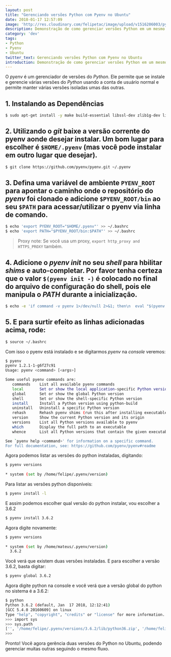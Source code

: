 ```yaml
---
layout: post
title: "Gerenciando versões Python com Pyenv no Ubuntu"
date: 2018-01-17 12:57:09
image: 'http://res.cloudinary.com/felipetac/image/upload/v1516206003/python-2-vs-python-3_e37ck9.png'
description: Demonstração de como gerenciar versões Python em um mesmo ambiente Ubuntu utilizando Pyenv
category: 'dev'
tags:
- Python
- Pyenv
- Ubuntu
twitter_text: Gerenciando versões Python com Pyenv no Ubuntu
introduction: Demonstração de como gerenciar versões Python em um mesmo ambiente Ubuntu utilizando Pyenv
---
```

O _pyenv_ é um gerenciador de versões do _Python_. Ele permite que se instale e gerencie várias versões do _Python_ usando a conta de usuário normal e permite manter várias versões isoladas umas das outras.

## 1. Instalando as Dependências

```bash
$ sudo apt-get install -y make build-essential libssl-dev zlib1g-dev libbz2-dev libreadline-dev libsqlite3-dev wget curl llvm libncurses5-dev git
```

## 2. Utilizando o _git_ baixe a versão corrente do pyenv aonde desejar instalar. Um bom lugar para escolher é ```$HOME/.pyenv``` (mas você pode instalar em outro lugar que desejar).

```bash
$ git clone https://github.com/pyenv/pyenv.git ~/.pyenv
```

## 3. Defina uma variável de ambiente ```PYENV_ROOT``` para apontar o caminho onde o repositório do _pyenv_ foi clonado e adicione ```$PYENV_ROOT/bin``` ao seu ```$PATH``` para acessar/utilizar o pyenv via linha de comando.

```bash
$ echo 'export PYENV_ROOT="$HOME/.pyenv"' >> ~/.bashrc
$ echo 'export PATH="$PYENV_ROOT/bin:$PATH"' >> ~/.bashrc
```

>Proxy note: Se você usa um proxy, ```export http_proxy and HTTPS_PROXY``` também.

## 4. Adicione o _pyenv init_ no seu _shell_ para hbilitar _shims_ e auto-completar. Por favor tenha certeza que o valor ```$(pyenv init -)``` é colocado no final do arquivo de configuração do shell, pois ele manipula o _PATH_ durante a inicialização.

```bash
$ echo -e 'if command -v pyenv 1>/dev/null 2>&1; then\n  eval "$(pyenv init -)"\nfi' >> ~/.bashrc
```

## 5. E para surtir efeito as linhas adicionadas acima, rode:

```bash	
$ source ~/.bashrc
```

Com isso o pyenv está instalado e se digitarmos _pyenv_ na _console_ veremos:

```bash
$ pyenv 
pyenv 1.2.1-1-g6f27c91
Usage: pyenv <command> [<args>]

Some useful pyenv commands are:
   commands    List all available pyenv commands
   local       Set or show the local application-specific Python version
   global      Set or show the global Python version
   shell       Set or show the shell-specific Python version
   install     Install a Python version using python-build
   uninstall   Uninstall a specific Python version
   rehash      Rehash pyenv shims (run this after installing executables)
   version     Show the current Python version and its origin
   versions    List all Python versions available to pyenv
   which       Display the full path to an executable
   whence      List all Python versions that contain the given executable

See `pyenv help <command>' for information on a specific command.
For full documentation, see: https://github.com/pyenv/pyenv#readme
```

Agora podemos listar as versões do python instaladas, digitando:

```bash
$ pyenv versions
 
* system (set by /home/felipe/.pyenv/version)
```

Para listar as versões python disponíveis:

```bash	
$ pyenv install -l
```

E assim podemos escolher qual versão do python instalar, vou escolher a 3.6.2

```bash	
$ pyenv install 3.6.2
```

Agora digite novamente:

```bash	
$ pyenv versions
 
* system (set by /home/mateus/.pyenv/version)
  3.6.2
```

Você verá que existem duas versões instaladas. E para escolher a versão 3.6.2, basta digitar:

```bash	
$ pyenv global 3.6.2
```

Agora digite python na console e você verá que a versão global do python no sistema é a 3.6.2:

```bash
$ python
Python 3.6.2 (default, Jan  17 2018, 12:12:41) 
[GCC 5.4.0 20160609] on linux
Type "help", "copyright", "credits" or "license" for more information.
>>> import sys
>>> sys.path
['', '/home/felipe/.pyenv/versions/3.6.2/lib/python36.zip', '/home/felipe/.pyenv/versions/3.6.2/lib/python3.6', '/home/felipe/.pyenv/versions/3.6.2/lib/python3.6/plat-linux', '/home/felipe/.pyenv/versions/3.6.2/lib/python3.6/lib-dynload', '/home/felipe/.pyenv/versions/3.6.2/lib/python3.6/site-packages']
>>>
```

Pronto! Você agora gerência duas versões do Python no Ubuntu, podendo gerenciar muitas outras seguindo o mesmo fluxo.
